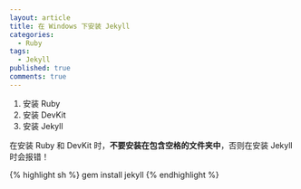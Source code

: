 ```yaml
---
layout: article
title: 在 Windows 下安装 Jekyll
categories:
  - Ruby
tags:
  - Jekyll
published: true
comments: true
---
```


1.  安装 Ruby
2.  安装 DevKit
3.  安装 Jekyll

在安装 Ruby 和 DevKit 时，**不要安装在包含空格的文件夹中**，否则在安装 Jekyll 时会报错！

{% highlight sh %}
gem install jekyll
{% endhighlight %}
